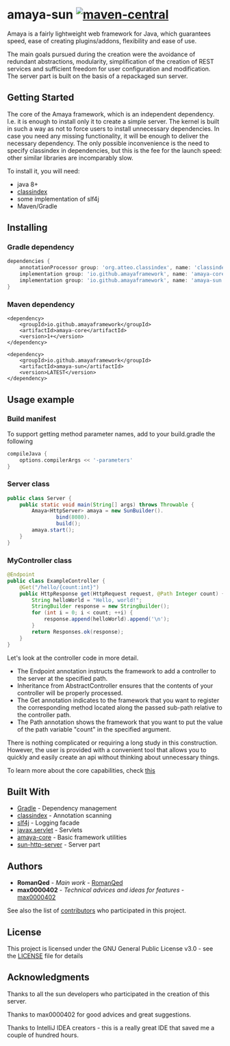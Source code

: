 # amaya-sun [![maven-central](https://img.shields.io/maven-central/v/io.github.amayaframework/amaya-sun?color=blue)](https://repo1.maven.org/maven2/io/github/amayaframework/amaya-sun/)

Amaya is a fairly lightweight web framework for Java, which guarantees speed, ease of creating plugins/addons, 
flexibility and ease of use.

The main goals pursued during the creation were the avoidance of redundant abstractions, 
modularity, simplification of the creation of REST services and sufficient freedom for user configuration 
and modification. The server part is built on the basis of a repackaged sun server.

## Getting Started

The core of the Amaya framework, which is an independent dependency. I.e. it is enough to install only it to
create a simple server. The kernel is built in such a way as not to force users to install unnecessary dependencies.
In case you need any missing functionality, it will be enough to deliver the necessary dependency. The only possible
inconvenience is the need to specify classindex in dependencies, but this is the fee for the launch speed:
other similar libraries are incomparably slow.

To install it, you will need:
* java 8+
* [classindex](https://github.com/atteo/classindex)
* some implementation of slf4j
* Maven/Gradle

## Installing

### Gradle dependency

```Groovy
dependencies {
    annotationProcessor group: 'org.atteo.classindex', name: 'classindex', version: '3.11'
    implementation group: 'io.github.amayaframework', name: 'amaya-core', version: '1+'
    implementation group: 'io.github.amayaframework', name: 'amaya-sun', version: 'LATEST'
}
```

### Maven dependency

```
<dependency>
    <groupId>io.github.amayaframework</groupId>
    <artifactId>amaya-core</artifactId>
    <version>1+</version>
</dependency>

<dependency>
    <groupId>io.github.amayaframework</groupId>
    <artifactId>amaya-sun</artifactId>
    <version>LATEST</version>
</dependency>
```

## Usage example
### Build manifest
<p>To support getting method parameter names, add to your build.gradle the following</p>

```Groovy
compileJava {
    options.compilerArgs << '-parameters'
}
```

### Server class
```Java
public class Server {
    public static void main(String[] args) throws Throwable {
        Amaya<HttpServer> amaya = new SunBuilder().
                bind(8080).
                build();
        amaya.start();
    }
}
```

### MyController class
```Java
@Endpoint
public class ExampleController {
    @Get("/hello/{count:int}")
    public HttpResponse get(HttpRequest request, @Path Integer count) {
        String helloWorld = "Hello, world!";
        StringBuilder response = new StringBuilder();
        for (int i = 0; i < count; ++i) {
            response.append(helloWorld).append('\n');
        }
        return Responses.ok(response);
    }
}
```

Let's look at the controller code in more detail.
* The Endpoint annotation instructs the framework to add a controller to the server at the specified path.
* Inheritance from AbstractController ensures that the contents of your controller will be properly processed.
* The Get annotation indicates to the framework that you want to register the corresponding method located along 
the passed sub-path relative to the controller path.
* The Path annotation shows the framework that you want to put the value of the path variable "count" 
in the specified argument.

There is nothing complicated or requiring a long study in this construction. However, the user is 
provided with a convenient tool that allows you to quickly and easily create an api without thinking 
about unnecessary things.

To learn more about the core capabilities, check [this](https://github.com/AmayaFramework/amaya-core)

## Built With

* [Gradle](https://gradle.org) - Dependency management
* [classindex](https://github.com/atteo/classindex) - Annotation scanning
* [slf4j](https://www.slf4j.org) - Logging facade
* [javax.servlet](https://docs.oracle.com/javaee/7/api/javax/servlet/Servlet.html) - Servlets
* [amaya-core](https://github.com/AmayaFramework/amaya-core) - Basic framework utilities
* [sun-http-server](https://github.com/AmayaFramework/sun-http-server) - Server part

## Authors
* **RomanQed** - *Main work* - [RomanQed](https://github.com/RomanQed)
* **max0000402** - *Technical advices and ideas for features* - [max0000402](https://github.com/max0000402)

See also the list of [contributors](https://github.com/AmayaFramework/amaya-sun/contributors) 
who participated in this project.

## License

This project is licensed under the GNU General Public License v3.0 - see the [LICENSE](LICENSE) file for details

## Acknowledgments

<p>Thanks to all the sun developers who participated in the creation of this server.</p>
<p>Thanks to max0000402 for good advices and great suggestions.</p>
<p>Thanks to IntelliJ IDEA creators - this is a really great IDE that saved me a couple of hundred hours.</p>
